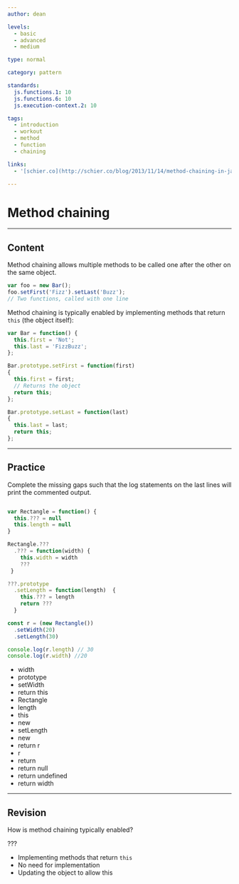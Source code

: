 ```yaml
---
author: dean

levels:
  - basic
  - advanced
  - medium

type: normal

category: pattern

standards:
  js.functions.1: 10
  js.functions.6: 10
  js.execution-context.2: 10

tags:
  - introduction
  - workout
  - method
  - function
  - chaining

links:
  - '[schier.co](http://schier.co/blog/2013/11/14/method-chaining-in-javascript.html){website}'

---
```

# Method chaining

---
## Content

Method chaining allows multiple methods to be called one after the other on the same object.

```javascript
var foo = new Bar();
foo.setFirst('Fizz').setLast('Buzz');
// Two functions, called with one line
```

Method chaining is typically enabled by implementing methods that return `this` (the object itself):

```javascript
var Bar = function() {
  this.first = 'Not';
  this.last = 'FizzBuzz';
};

Bar.prototype.setFirst = function(first)
{
  this.first = first;
  // Returns the object
  return this;
};

Bar.prototype.setLast = function(last)
{
  this.last = last;
  return this;
};
```

---
## Practice

Complete the missing gaps such that the log statements on the last lines will print the commented output.

```javascript

var Rectangle = function() {
  this.??? = null
  this.length = null
}

Rectangle.???
  .??? = function(width) {
    this.width = width
    ???
 }

???.prototype
  .setLength = function(length)  {
    this.??? = length
    return ???
  }

const r = (new Rectangle())
  .setWidth(20)
  .setLength(30)

console.log(r.length) // 30
console.log(r.width) //20

```

* width
* prototype
* setWidth
* return this
* Rectangle
* length
* this
* new
* setLength
* new
* return r
* r
* return
* return null
* return undefined
* return width



---
## Revision

How is method chaining typically enabled?

???

* Implementing methods that return `this`
* No need for implementation
* Updating the object to allow this